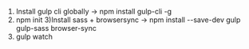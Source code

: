 1) Install gulp cli globally -> npm install gulp-cli -g
2) npm init
3)Install sass + browsersync -> npm install --save-dev gulp gulp-sass browser-sync
4) gulp watch
